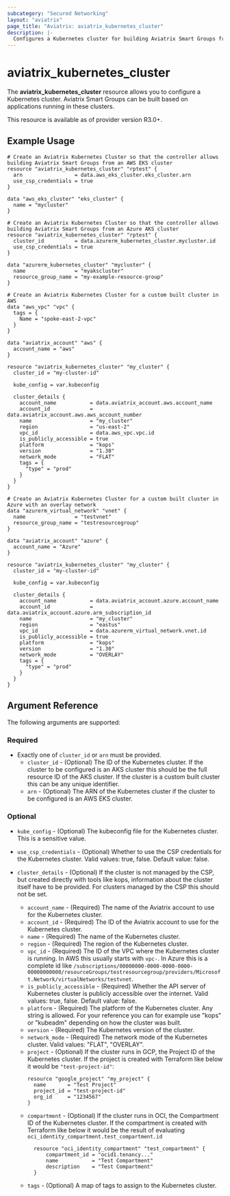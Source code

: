 ```yaml
---
subcategory: "Secured Networking"
layout: "aviatrix"
page_title: "Aviatrix: aviatrix_kubernetes_cluster"
description: |-
  Configures a Kubernetes cluster for building Aviatrix Smart Groups from applications running in Kubernetes.
---
```


# aviatrix_kubernetes_cluster

The **aviatrix_kubernetes_cluster** resource allows you to configure a Kubernetes cluster.
Aviatrix Smart Groups can be built based on applications running in these clusters. 
<!-- TODO: Add version, 7.2? -->
This resource is available as of provider version R3.0+.

## Example Usage


```hcl
# Create an Aviatrix Kubernetes Cluster so that the controller allows building Aviatrix Smart Groups from an AWS EKS cluster
resource "aviatrix_kubernetes_cluster" "rptest" {
  arn                 = data.aws_eks_cluster.eks_cluster.arn
  use_csp_credentials = true
}

data "aws_eks_cluster" "eks_cluster" {
  name = "mycluster"
}
```

```hcl
# Create an Aviatrix Kubernetes Cluster so that the controller allows building Aviatrix Smart Groups from an Azure AKS cluster
resource "aviatrix_kubernetes_cluster" "rptest" {
  cluster_id          = data.azurerm_kubernetes_cluster.mycluster.id
  use_csp_credentials = true
}

data "azurerm_kubernetes_cluster" "mycluster" {
  name                = "myakscluster"
  resource_group_name = "my-example-resource-group"
}
```

```hcl
# Create an Aviatrix Kubernetes Cluster for a custom built cluster in AWS
data "aws_vpc" "vpc" {
  tags = {
    Name = "spoke-east-2-vpc"
  }
}

data "aviatrix_account" "aws" {
  account_name = "aws"
}

resource "aviatrix_kubernetes_cluster" "my_cluster" {
  cluster_id = "my-cluster-id"

  kube_config = var.kubeconfig

  cluster_details {
    account_name           = data.aviatrix_account.aws.account_name
    account_id             = data.aviatrix_account.aws.aws_account_number
    name                   = "my_cluster"
    region                 = "us-east-2"
    vpc_id                 = data.aws_vpc.vpc.id
    is_publicly_accessible = true
    platform               = "kops"
    version                = "1.30"
    network_mode           = "FLAT"
    tags = {
      "type" = "prod"
    }
  }
}
```

```hcl
# Create an Aviatrix Kubernetes Cluster for a custom built cluster in Azure with an overlay network
data "azurerm_virtual_network" "vnet" {
  name                = "testvnet"
  resource_group_name = "testresourcegroup"
}

data "aviatrix_account" "azure" {
  account_name = "Azure"
}

resource "aviatrix_kubernetes_cluster" "my_cluster" {
  cluster_id = "my-cluster-id"

  kube_config = var.kubeconfig

  cluster_details {
    account_name           = data.aviatrix_account.azure.account_name
    account_id             = data.aviatrix_account.azure.arm_subscription_id
    name                   = "my_cluster"
    region                 = "eastus"
    vpc_id                 = data.azurerm_virtual_network.vnet.id
    is_publicly_accessible = true
    platform               = "kops"
    version                = "1.30"
    network_mode           = "OVERLAY"
    tags = {
      "type" = "prod"
    }
  }
}
```


## Argument Reference

The following arguments are supported:

### Required

* Exactly one of `cluster_id` or `arn` must be provided.
  * `cluster_id` - (Optional) The ID of the Kubernetes cluster. If the cluster to be configured is an AKS cluster this should be the full resource ID of the AKS cluster. If the cluster is a custom built cluster this can be any unique identifier.
  * `arn` - (Optional) The ARN of the Kubernetes cluster if the cluster to be configured is an AWS EKS cluster.

### Optional

* `kube_config` - (Optional) The kubeconfig file for the Kubernetes cluster. This is a sensitive value.
* `use_csp_credentials` - (Optional) Whether to use the CSP credentials for the Kubernetes cluster. Valid values: true, false. Default value: false.
          
* `cluster_details` - (Optional) If the cluster is not managed by the CSP, but created directly with tools like kops, information about the cluster itself have to be provided. 
  For clusters managed by the CSP this should not be set.
  * `account_name` - (Required) The name of the Aviatrix account to use for the Kubernetes cluster.
  * `account_id` - (Required) The ID of the Aviatrix account to use for the Kubernetes cluster.
  * `name` - (Required) The name of the Kubernetes cluster.
  * `region` - (Required) The region of the Kubernetes cluster.
  * `vpc_id` - (Required) The ID of the VPC where the Kubernetes cluster is running. 
    In AWS this usually starts with `vpc-`. 
    In Azure this is a complete id like `/subscriptions/00000000-0000-0000-0000-00000000000/resourceGroups/testresourcegroup/providers/Microsoft.Network/virtualNetworks/testvnet`.
  * `is_publicly_accessible` - (Required) Whether the API server of Kubernetes cluster is publicly accessible over the internet. Valid values: true, false. Default value: false.
  * `platform` - (Required) The platform of the Kubernetes cluster.
     Any string is allowed. 
     For your reference you can for example use "kops" or "kubeadm" depending on how the cluster was built.    
  * `version` - (Required) The Kubernetes version of the cluster.
  * `network_mode` - (Required) The network mode of the Kubernetes cluster. Valid values: "FLAT", "OVERLAY".
  * `project` - (Optional) If the cluster runs in GCP, the Project ID of the Kubernetes cluster.
     If the project is created with Terraform like below it would be `"test-project-id"`: 
     ```hcl
     resource "google_project" "my_project" {
       name       = "Test Project"
       project_id = "test-project-id"
       org_id     = "1234567"
     }
     ```
  * `compartment` - (Optional) If the cluster runs in OCI, the Compartment ID of the Kubernetes cluster.
    If the compartment is created with Terraform like below it would be the result of evaluating `oci_identity_compartment.test_compartment.id` 
    ```hcl
      resource "oci_identity_compartment" "test_compartment" {
          compartment_id = "ocid1.tenancy..."
          name           = "Test Compartment"
          description    = "Test Compartment"
      }
      ```
  * `tags` - (Optional) A map of tags to assign to the Kubernetes cluster.

